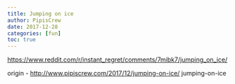 ```yaml
---
title: Jumping on ice
author: PipisCrew
date: 2017-12-28
categories: [fun]
toc: true
---
```


https://www.reddit.com/r/instant_regret/comments/7mibk7/jumping_on_ice/

origin - http://www.pipiscrew.com/2017/12/jumping-on-ice/ jumping-on-ice